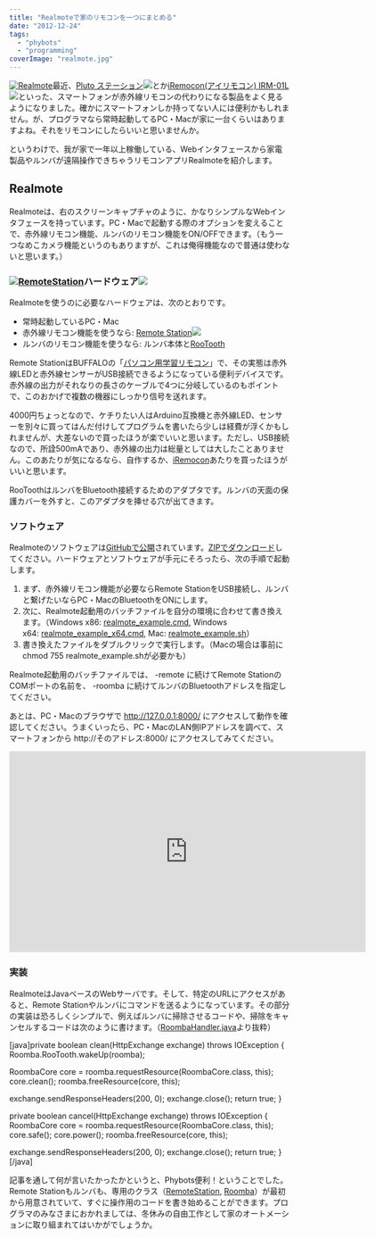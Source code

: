 ```yaml
---
title: "Realmoteで家のリモコンを一つにまとめる"
date: "2012-12-24"
tags: 
  - "phybots"
  - "programming"
coverImage: "realmote.jpg"
---
```


[![](/images/realmote-138x300.jpg "Realmote")](http://junkato.jp/ja/blog/wp-content/uploads/2012/12/realmote.jpg)最近、[Pluto ステーション](http://www.amazon.co.jp/gp/product/B00A2H5HZY/ref=as_li_ss_tl?ie=UTF8&tag=dmjp07-22&linkCode=as2&camp=247&creative=7399&creativeASIN=B00A2H5HZY)![](http://www.assoc-amazon.jp/e/ir?t=dmjp07-22&l=as2&o=9&a=B00A2H5HZY)とか[iRemocon(アイリモコン) IRM-01L](http://www.amazon.co.jp/gp/product/B0053BXBVG/ref=as_li_ss_tl?ie=UTF8&tag=dmjp07-22&linkCode=as2&camp=247&creative=7399&creativeASIN=B0053BXBVG)![](http://www.assoc-amazon.jp/e/ir?t=dmjp07-22&l=as2&o=9&a=B0053BXBVG)といった、スマートフォンが赤外線リモコンの代わりになる製品をよく見るようになりました。確かにスマートフォンしか持ってない人には便利かもしれません。が、プログラマなら常時起動してるPC・Macが家に一台くらいはありますよね。それをリモコンにしたらいいと思いませんか。

というわけで、我が家で一年以上稼働している、Webインタフェースから家電製品やルンバが遠隔操作できちゃうリモコンアプリRealmoteを紹介します。

## Realmote

Realmoteは、右のスクリーンキャプチャのように、かなりシンプルなWebインタフェースを持っています。PC・Macで起動する際のオプションを変えることで、赤外線リモコン機能、ルンバのリモコン機能をON/OFFできます。（もう一つなめこカメラ機能というのもありますが、これは俺得機能なので普通は使わないと思います。）

### [![](/images/41D58M0CK9L._SL110_.jpg "RemoteStation")](http://www.amazon.co.jp/gp/product/B000I0RDJI/ref=as_li_ss_il?ie=UTF8&tag=dmjp07-22&linkCode=as2&camp=247&creative=7399&creativeASIN=B000I0RDJI)ハードウェア![](http://www.assoc-amazon.jp/e/ir?t=dmjp07-22&l=as2&o=9&a=B000I0RDJI)

Realmoteを使うのに必要なハードウェアは、次のとおりです。

- 常時起動しているPC・Mac
- 赤外線リモコン機能を使うなら: [Remote Station](http://www.amazon.co.jp/gp/product/B000I0RDJI/ref=as_li_ss_tl?ie=UTF8&tag=dmjp07-22&linkCode=as2&camp=247&creative=7399&creativeASIN=B000I0RDJI)![](http://www.assoc-amazon.jp/e/ir?t=dmjp07-22&l=as2&o=9&a=B000I0RDJI)
- ルンバのリモコン機能を使うなら: ルンバ本体と[RooTooth](https://www.sparkfun.com/products/684)

Remote StationはBUFFALOの「[パソコン用学習リモコン](http://buffalo.jp/products/catalog/item/p/pc-op-rs1/)」で、その実態は赤外線LEDと赤外線センサーがUSB接続できるようになっている便利デバイスです。赤外線の出力がそれなりの長さのケーブルで4つに分岐しているのもポイントで、このおかげで複数の機器にしっかり信号を送れます。

4000円ちょっとなので、ケチりたい人はArduino互換機と赤外線LED、センサーを別々に買ってはんだ付けしてプログラムを書いたら少しは経費が浮くかもしれませんが、大差ないので買ったほうが楽でいいと思います。ただし、USB接続なので、所詮500mAであり、赤外線の出力は総量としては大したことありません。このあたりが気になるなら、自作するか、[iRemocon](http://www.amazon.co.jp/gp/product/B0053BXBVG/ref=as_li_ss_tl?ie=UTF8&tag=dmjp07-22&linkCode=as2&camp=247&creative=7399&creativeASIN=B0053BXBVG)あたりを買ったほうがいいと思います。

RooToothはルンバをBluetooth接続するためのアダプタです。ルンバの天面の保護カバーを外すと、このアダプタを挿せる穴が出てきます。

### ソフトウェア

Realmoteのソフトウェアは[GitHubで公開](https://github.com/arcatdmz/realmote/)されています。[ZIPでダウンロード](https://github.com/arcatdmz/realmote/archive/master.zip)してください。ハードウェアとソフトウェアが手元にそろったら、次の手順で起動します。

1. まず、赤外線リモコン機能が必要ならRemote StationをUSB接続し、ルンバと繋げたいならPC・MacのBluetoothをONにします。
2. 次に、Realmote起動用のバッチファイルを自分の環境に合わせて書き換えます。（Windows x86: [realmote\_example.cmd](https://github.com/arcatdmz/realmote/blob/master/realmote_example.cmd), Windows x64: [realmote\_example\_x64.cmd](https://github.com/arcatdmz/realmote/blob/master/realmote_example_x64.cmd), Mac: [realmote\_example.sh](https://github.com/arcatdmz/realmote/blob/master/realmote_example.sh)）
3. 書き換えたファイルをダブルクリックで実行します。（Macの場合は事前にchmod 755 realmote\_example.shが必要かも）

Realmote起動用のバッチファイルでは、 -remote に続けてRemote StationのCOMポートの名前を、 -roomba に続けてルンバのBluetoothアドレスを指定してください。

あとは、PC・Macのブラウザで http://127.0.0.1:8000/ にアクセスして動作を確認してください。うまくいったら、PC・MacのLAN側IPアドレスを調べて、スマートフォンから http://そのアドレス:8000/ にアクセスしてみてください。

<iframe src="http://www.youtube.com/embed/bhbW39zoxyg" frameborder="0" width="640" height="360"></iframe>

### 実装

RealmoteはJavaベースのWebサーバです。そして、特定のURLにアクセスがあると、Remote Stationやルンバにコマンドを送るようになっています。その部分の実装は恐ろしくシンプルで、例えばルンバに掃除させるコードや、掃除をキャンセルするコードは次のように書けます。（[RoombaHandler.java](https://github.com/arcatdmz/realmote/blob/master/src/jp/digitalmuseum/rm/handler/RoombaHandler.java)より抜粋）

\[java\]private boolean clean(HttpExchange exchange) throws IOException { Roomba.RooTooth.wakeUp(roomba);

RoombaCore core = roomba.requestResource(RoombaCore.class, this); core.clean(); roomba.freeResource(core, this);

exchange.sendResponseHeaders(200, 0); exchange.close(); return true; }

private boolean cancel(HttpExchange exchange) throws IOException { RoombaCore core = roomba.requestResource(RoombaCore.class, this); core.safe(); core.power(); roomba.freeResource(core, this);

exchange.sendResponseHeaders(200, 0); exchange.close(); return true; }\[/java\]

記事を通して何が言いたかったかというと、Phybots便利！ということでした。Remote Stationもルンバも、専用のクラス（[RemoteStation](https://github.com/arcatdmz/phybots/blob/master/phybots/src/com/phybots/entity/RemoteStation.java), [Roomba](https://github.com/arcatdmz/phybots/blob/master/phybots/src/com/phybots/entity/Roomba.java)）が最初から用意されていて、すぐに操作用のコードを書き始めることができます。プログラマのみなさまにおかれましては、冬休みの自由工作として家のオートメーションに取り組まれてはいかがでしょうか。

